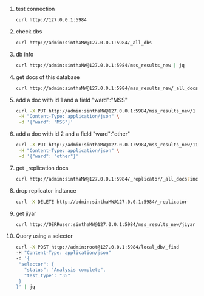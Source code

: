 1. test connection
   ```bash
   curl http://127.0.0.1:5984
   ```
1. check dbs
   ```bash
   curl http://admin:sinthaMW@127.0.0.1:5984/_all_dbs
   ```
1. db info
   ```bash
   curl http://admin:sinthaMW@127.0.0.1:5984/mss_results_new | jq
   ```

1. get docs of this database 
   ```bash
   curl http://admin:sinthaMW@127.0.0.1:5984/mss_results_new/_all_docs?include_docs=true  | jq
   ```

1. add a doc with id 1 and a field "ward":"MSS"
   ```bash
   curl -X PUT http://admin:sinthaMW@127.0.0.1:5984/mss_results_new/1 \
    -H "Content-Type: application/json" \
    -d '{"ward": "MSS"}'
   ```

1. add a doc with id 2 and a field "ward":"other"
   ```bash
   curl -X PUT http://admin:sinthaMW@127.0.0.1:5984/mss_results_new/11 \
    -H "Content-Type: application/json" \
    -d '{"ward": "other"}'
   ```

1. get _replication docs 
   ```bash
   curl http://admin:sinthaMW@127.0.0.1:5984/_replicator/_all_docs?include_docs=true | jq
   ```

1. drop replicator indtance
   ```bash
   curl -X DELETE http://admin:sinthaMW@127.0.0.1:5984/_replicator
   ```


1. get jiyar
   ```bash
   curl http://OERRuser:sinthaMW@127.0.0.1:5984/mss_results_new/jiyar | jq
   ```

1. Query using a selector
   ```bash
   curl -X POST http://admin:root@127.0.0.1:5984/local_db/_find 
   -H "Content-Type: application/json" 
   -d '{
    "selector": {
      "status": "Analysis complete",
      "test_type": "35"
    }
   }' | jq
   ```
